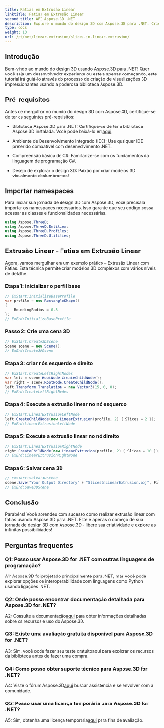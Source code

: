 ```yaml
---
title: Fatias em Extrusão Linear
linktitle: Fatias em Extrusão Linear
second_title: API Aspose.3D .NET
description: Explore o mundo do design 3D com Aspose.3D para .NET. Crie modelos impressionantes usando nosso tutorial de extrusão linear.
type: docs
weight: 13
url: /pt/net/linear-extrusion/slices-in-linear-extrusion/
---
```

## Introdução

Bem-vindo ao mundo do design 3D usando Aspose.3D para .NET! Quer você seja um desenvolvedor experiente ou esteja apenas começando, este tutorial irá guiá-lo através do processo de criação de visualizações 3D impressionantes usando a poderosa biblioteca Aspose.3D.

## Pré-requisitos

Antes de mergulhar no mundo do design 3D com Aspose.3D, certifique-se de ter os seguintes pré-requisitos:

-  Biblioteca Aspose.3D para .NET: Certifique-se de ter a biblioteca Aspose.3D instalada. Você pode baixá-lo em[aqui](https://releases.aspose.com/3d/net/).

- Ambiente de Desenvolvimento Integrado (IDE): Use qualquer IDE preferido compatível com desenvolvimento .NET.

- Compreensão básica de C#: Familiarize-se com os fundamentos da linguagem de programação C#.

- Desejo de explorar o design 3D: Paixão por criar modelos 3D visualmente deslumbrantes!

## Importar namespaces

Para iniciar sua jornada de design 3D com Aspose.3D, você precisará importar os namespaces necessários. Isso garante que seu código possa acessar as classes e funcionalidades necessárias.

```csharp
using Aspose.ThreeD;
using Aspose.ThreeD.Entities;
using Aspose.ThreeD.Profiles;
using Aspose.ThreeD.Utilities;
```

## Extrusão Linear - Fatias em Extrusão Linear

Agora, vamos mergulhar em um exemplo prático – Extrusão Linear com Fatias. Esta técnica permite criar modelos 3D complexos com vários níveis de detalhe.

### Etapa 1: inicializar o perfil base

```csharp
// ExStart:InitializeBaseProfile
var profile = new RectangleShape()
{
    RoundingRadius = 0.3
};
// ExEnd:InitializeBaseProfile
```

### Passo 2: Crie uma cena 3D

```csharp
// ExStart:Create3DScene
Scene scene = new Scene();
// ExEnd:Create3DScene
```

### Etapa 3: criar nós esquerdo e direito

```csharp
// ExStart:CreateLeftRightNodes
var left = scene.RootNode.CreateChildNode();
var right = scene.RootNode.CreateChildNode();
left.Transform.Translation = new Vector3(15, 0, 0);
// ExEnd:CreateLeftRightNodes
```

### Etapa 4: Execute a extrusão linear no nó esquerdo

```csharp
// ExStart:LinearExtrusionLeftNode
left.CreateChildNode(new LinearExtrusion(profile, 2) { Slices = 2 });
// ExEnd:LinearExtrusionLeftNode
```

### Etapa 5: Execute a extrusão linear no nó direito

```csharp
// ExStart:LinearExtrusionRightNode
right.CreateChildNode(new LinearExtrusion(profile, 2) { Slices = 10 });
// ExEnd:LinearExtrusionRightNode
```

### Etapa 6: Salvar cena 3D

```csharp
// ExStart:Salvar3DScene
scene.Save("Your Output Directory" + "SlicesInLinearExtrusion.obj", FileFormat.WavefrontOBJ);
// ExEnd:Save3DScene
```

## Conclusão

Parabéns! Você aprendeu com sucesso como realizar extrusão linear com fatias usando Aspose.3D para .NET. Este é apenas o começo de sua jornada de design 3D com Aspose.3D - libere sua criatividade e explore as infinitas possibilidades!

## Perguntas frequentes

### Q1: Posso usar Aspose.3D for .NET com outras linguagens de programação?

A1: Aspose.3D foi projetado principalmente para .NET, mas você pode explorar opções de interoperabilidade com linguagens como Python usando ligações .NET.

### Q2: Onde posso encontrar documentação detalhada para Aspose.3D for .NET?

 A2: Consulte a documentação[aqui](https://reference.aspose.com/3d/net/) para obter informações detalhadas sobre os recursos e uso do Aspose.3D.

### Q3: Existe uma avaliação gratuita disponível para Aspose.3D for .NET?

 A3: Sim, você pode fazer seu teste gratuito[aqui](https://releases.aspose.com/) para explorar os recursos da biblioteca antes de fazer uma compra.

### Q4: Como posso obter suporte técnico para Aspose.3D for .NET?

 A4: Visite o fórum Aspose.3D[aqui](https://forum.aspose.com/c/3d/18) buscar assistência e se envolver com a comunidade.

### Q5: Posso usar uma licença temporária para Aspose.3D for .NET?

 A5: Sim, obtenha uma licença temporária[aqui](https://purchase.aspose.com/temporary-license/) para fins de avaliação.